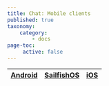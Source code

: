 ```yaml
---
title: Chat: Mobile clients
published: true
taxonomy:
    category:
        - docs
page-toc:
     active: false
---
```


|[**Android**](android)|[**SailfishOS**](sailfishos)|[**iOS**](ios)|
|:--:|:--:|:--:|
